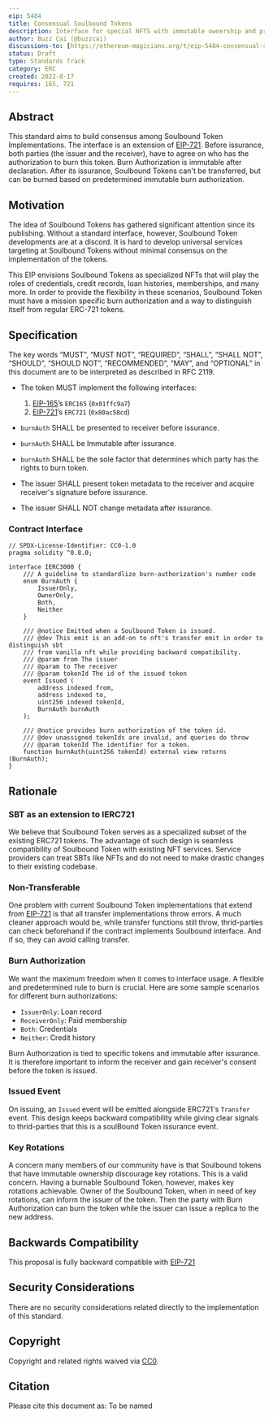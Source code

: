 ```yaml
---
eip: 5484
title: Consensual Soulbound Tokens
description: Interface for special NFTS with immutable ownership and pre-determined immutable burn authorization
author: Buzz Cai (@buzzcai)
discussions-to: [https://ethereum-magicians.org/t/eip-5484-consensual-soulbound-tokens/10424](https://ethereum-magicians.org/t/eip-5484-consensual-soulbound-tokens/10424)
status: Draft
type: Standards Track
category: ERC
created: 2022-8-17
requires: 165, 721
---
```



## Abstract
This standard aims to build consensus among Soulbound Token Implementations. The interface is an extension of [EIP-721](./eip-721.md). Before issurance, both parties (the issuer and the receiver), have to agree on who has the authorization to burn this token. Burn Authorization is immutable after declaration. After its issurance, Soulbound Tokens can't be transferred, but can be burned based on predetermined immutable burn authorization.  

## Motivation
The idea of Soulbound Tokens has gathered significant attention since its publishing. Without a standard interface, however, Soulbound Token developments are at a discord. It is hard to develop universal services targeting at Soulbound Tokens without minimal consensus on the implementation of the tokens. 

This EIP envisions Soulbound Tokens as specialized NFTs that will play the roles of credentials, credit records, loan histories, memberships, and many more. In order to provide the flexibility in these scenarios, Soulbound Token must have a mission specific burn authorization and a way to distinguish itself from regular ERC-721 tokens.

## Specification
The key words “MUST”, “MUST NOT”, “REQUIRED”, “SHALL”, “SHALL NOT”, “SHOULD”, “SHOULD NOT”, “RECOMMENDED”, “MAY”, and “OPTIONAL” in this document are to be interpreted as described in RFC 2119.

- The token MUST implement the following interfaces:

  1. [EIP-165](./eip-165.md)’s `ERC165` (`0x01ffc9a7`)
  1. [EIP-721](./eip-721.md)’s `ERC721` (`0x80ac58cd`)

- `burnAuth` SHALL be presented to receiver before issurance. 
- `burnAuth` SHALL be Immutable after issurance.
- `burnAuth` SHALL be the sole factor that determines which party has the rights to burn token.
- The issuer SHALL present token metadata to the receiver and acquire receiver's signature before issurance.
- The issuer SHALL NOT change metadata after issurance.

### Contract Interface
```solidity
// SPDX-License-Identifier: CC0-1.0
pragma solidity ^0.8.0;

interface IERC3000 {
    /// A guideline to standardlize burn-authorization's number code
    enum BurnAuth {
        IssuerOnly,
        OwnerOnly,
        Both,
        Neither
    }

    /// @notice Emitted when a Soulbound Token is issued.
    /// @dev This emit is an add-on to nft's transfer emit in order to distinguish sbt 
    /// from vanilla nft while providing backward compatibility.
    /// @param from The issuer
    /// @param to The receiver
    /// @param tokenId The id of the issued token
    event Issued (
        address indexed from,
        address indexed to,
        uint256 indexed tokenId,
        BurnAuth burnAuth
    );

    /// @notice provides burn authorization of the token id.
    /// @dev unassigned tokenIds are invalid, and queries do throw
    /// @param tokenId The identifier for a token.
    function burnAuth(uint256 tokenId) external view returns (BurnAuth);
}
```

## Rationale
### SBT as an extension to IERC721
We believe that Soulbound Token serves as a specialized subset of the existing ERC721 tokens. The advantage of such design is seamless compatibility of Soulbound Token with existing NFT services. Service providers can treat SBTs like NFTs and do not need to make drastic changes to their existing codebase. 

### Non-Transferable 
One problem with current Soulbound Token implementations that extend from [EIP-721](./eip-721.md) is that all transfer implementations throw errors. A much cleaner approach would be, while transfer functions still throw, thrid-parties can check beforehand if the contract implements Soulbound interface. And if so, they can avoid calling transfer. 

### Burn Authorization
We want the maximum freedom when it comes to interface usage. A flexible and predetermined rule to burn is crucial. Here are some sample scenarios for different burn authorizations:
-  `IssuerOnly`: Loan record
- `ReceiverOnly`: Paid membership
- `Both`: Credentials
- `Neither`: Credit history 

Burn Authorization is tied to specific tokens and immutable after issurance. It is therefore important to inform the receiver and gain receiver's consent before the token is issued.

### Issued Event
On issuing, an `Issued` event will be emitted alongside ERC721's `Transfer` event. This design keeps backward compatibility while giving clear signals to thrid-parties that this is a soulBound Token issurance event.

### Key Rotations
A concern many members of our community have is that Soulbound tokens that have immutable ownership discourage key rotations. This is a valid concern. Having a burnable Soulbound Token, however, makes key rotations achievable. Owner of the Soulbound Token, when in need of key rotations, can inform the issuer of the token. Then the party with Burn Authorization can burn the token while the issuer can issue a replica to the new address. 

## Backwards Compatibility
This proposal is fully backward compatible with [EIP-721](./eip-721.md)

## Security Considerations
There are no security considerations related directly to the implementation of this standard.

## Copyright
Copyright and related rights waived via [CC0](../LICENSE.md).

## Citation
Please cite this document as:
To be named
